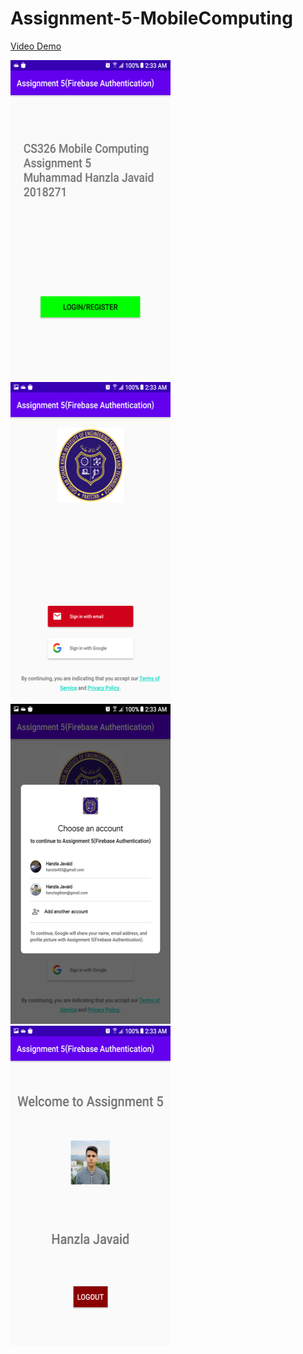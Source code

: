 # Assignment-5-MobileComputing

[Video Demo](https://onedrive.live.com/?authkey=%21AKqQMkOVgiuGJL4&cid=6253F6C943CDBC2F&id=6253F6C943CDBC2F%21656&parId=6253F6C943CDBC2F%21503&o=OneUp)

<img src="Screenshots/1.png" width="256" height="512">
<img src="Screenshots/2.png" width="256" height="512">
<img src="Screenshots/3.png" width="256" height="512">
<img src="Screenshots/4.png" width="256" height="512">
